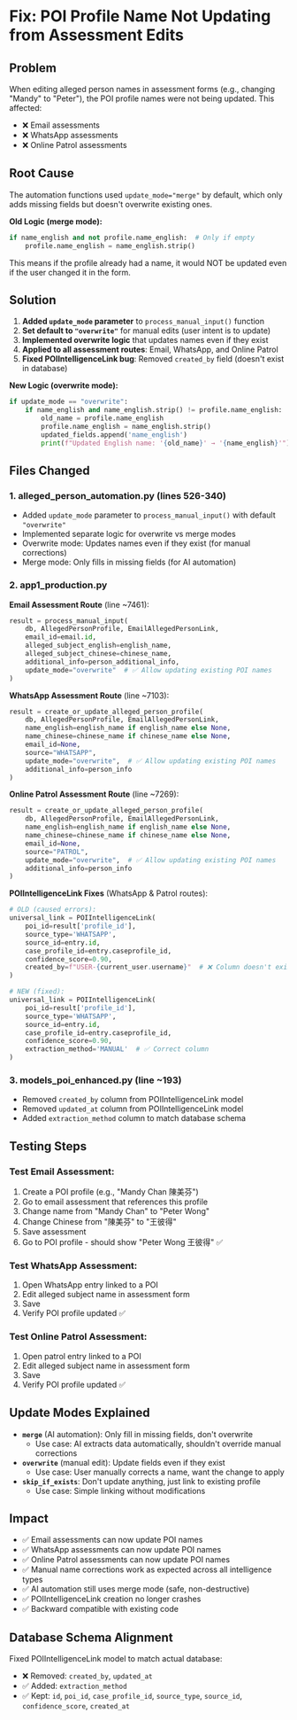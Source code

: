 # Fix: POI Profile Name Not Updating from Assessment Edits

## Problem
When editing alleged person names in assessment forms (e.g., changing "Mandy" to "Peter"), the POI profile names were not being updated. This affected:
- ❌ Email assessments
- ❌ WhatsApp assessments  
- ❌ Online Patrol assessments

## Root Cause
The automation functions used `update_mode="merge"` by default, which only adds missing fields but doesn't overwrite existing ones.

**Old Logic (merge mode):**
```python
if name_english and not profile.name_english:  # Only if empty
    profile.name_english = name_english.strip()
```

This means if the profile already had a name, it would NOT be updated even if the user changed it in the form.

## Solution
1. **Added `update_mode` parameter** to `process_manual_input()` function
2. **Set default to `"overwrite"`** for manual edits (user intent is to update)
3. **Implemented overwrite logic** that updates names even if they exist
4. **Applied to all assessment routes**: Email, WhatsApp, and Online Patrol
5. **Fixed POIIntelligenceLink bug**: Removed `created_by` field (doesn't exist in database)

**New Logic (overwrite mode):**
```python
if update_mode == "overwrite":
    if name_english and name_english.strip() != profile.name_english:
        old_name = profile.name_english
        profile.name_english = name_english.strip()
        updated_fields.append('name_english')
        print(f"Updated English name: '{old_name}' → '{name_english}'")
```

## Files Changed

### 1. **alleged_person_automation.py** (lines 526-340)
   - Added `update_mode` parameter to `process_manual_input()` with default `"overwrite"`
   - Implemented separate logic for overwrite vs merge modes
   - Overwrite mode: Updates names even if they exist (for manual corrections)
   - Merge mode: Only fills in missing fields (for AI automation)

### 2. **app1_production.py**
   
   **Email Assessment Route** (line ~7461):
   ```python
   result = process_manual_input(
       db, AllegedPersonProfile, EmailAllegedPersonLink,
       email_id=email.id,
       alleged_subject_english=english_name,
       alleged_subject_chinese=chinese_name,
       additional_info=person_additional_info,
       update_mode="overwrite"  # ✅ Allow updating existing POI names
   )
   ```
   
   **WhatsApp Assessment Route** (line ~7103):
   ```python
   result = create_or_update_alleged_person_profile(
       db, AllegedPersonProfile, EmailAllegedPersonLink,
       name_english=english_name if english_name else None,
       name_chinese=chinese_name if chinese_name else None,
       email_id=None,
       source="WHATSAPP",
       update_mode="overwrite",  # ✅ Allow updating existing POI names
       additional_info=person_info
   )
   ```
   
   **Online Patrol Assessment Route** (line ~7269):
   ```python
   result = create_or_update_alleged_person_profile(
       db, AllegedPersonProfile, EmailAllegedPersonLink,
       name_english=english_name if english_name else None,
       name_chinese=chinese_name if chinese_name else None,
       email_id=None,
       source="PATROL",
       update_mode="overwrite",  # ✅ Allow updating existing POI names
       additional_info=person_info
   )
   ```
   
   **POIIntelligenceLink Fixes** (WhatsApp & Patrol routes):
   ```python
   # OLD (caused errors):
   universal_link = POIIntelligenceLink(
       poi_id=result['profile_id'],
       source_type='WHATSAPP',
       source_id=entry.id,
       case_profile_id=entry.caseprofile_id,
       confidence_score=0.90,
       created_by=f"USER-{current_user.username}"  # ❌ Column doesn't exist
   )
   
   # NEW (fixed):
   universal_link = POIIntelligenceLink(
       poi_id=result['profile_id'],
       source_type='WHATSAPP',
       source_id=entry.id,
       case_profile_id=entry.caseprofile_id,
       confidence_score=0.90,
       extraction_method='MANUAL'  # ✅ Correct column
   )
   ```

### 3. **models_poi_enhanced.py** (line ~193)
   - Removed `created_by` column from POIIntelligenceLink model
   - Removed `updated_at` column from POIIntelligenceLink model
   - Added `extraction_method` column to match database schema

## Testing Steps

### Test Email Assessment:
1. Create a POI profile (e.g., "Mandy Chan 陳美芬")
2. Go to email assessment that references this profile
3. Change name from "Mandy Chan" to "Peter Wong"
4. Change Chinese from "陳美芬" to "王彼得"
5. Save assessment
6. Go to POI profile - should show "Peter Wong 王彼得" ✅

### Test WhatsApp Assessment:
1. Open WhatsApp entry linked to a POI
2. Edit alleged subject name in assessment form
3. Save
4. Verify POI profile updated ✅

### Test Online Patrol Assessment:
1. Open patrol entry linked to a POI
2. Edit alleged subject name in assessment form
3. Save
4. Verify POI profile updated ✅

## Update Modes Explained
- **`merge`** (AI automation): Only fill in missing fields, don't overwrite
  - Use case: AI extracts data automatically, shouldn't override manual corrections
- **`overwrite`** (manual edit): Update fields even if they exist
  - Use case: User manually corrects a name, want the change to apply
- **`skip_if_exists`**: Don't update anything, just link to existing profile
  - Use case: Simple linking without modifications

## Impact
- ✅ Email assessments can now update POI names
- ✅ WhatsApp assessments can now update POI names
- ✅ Online Patrol assessments can now update POI names
- ✅ Manual name corrections work as expected across all intelligence types
- ✅ AI automation still uses merge mode (safe, non-destructive)
- ✅ POIIntelligenceLink creation no longer crashes
- ✅ Backward compatible with existing code

## Database Schema Alignment
Fixed POIIntelligenceLink model to match actual database:
- ❌ Removed: `created_by`, `updated_at`
- ✅ Added: `extraction_method`
- ✅ Kept: `id`, `poi_id`, `case_profile_id`, `source_type`, `source_id`, `confidence_score`, `created_at`
